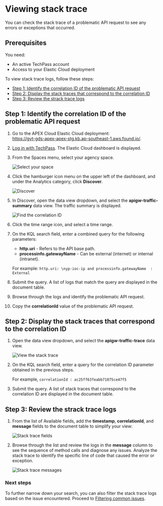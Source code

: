# Viewing stack trace

You can check the stack trace of a problematic API request to see any errors or exceptions that occurred. 

## Prerequisites
You need:
- An active TechPass account
- Access to your Elastic Cloud deployment

To view stack trace logs, follow these steps:

- [Step 1: Identify the correlation ID of the problematic API request](#step-1-identify-the-correlation-id-of-the-problematic-api-request)
- [Step 2: Display the stack traces that correspond to the correlation ID](#step-2-display-the-stack-traces-that-correspond-to-the-correlation-id)
- [Step 3: Review the strack trace logs](#step-3-review-the-strack-trace-logs)

## Step 1: Identify the correlation ID of the problematic API request

1. Go to the APEX Cloud Elastic Cloud deployment: <br>
    https://gvt-gds-apex-apex-stg.kb.ap-southeast-1.aws.found.io/. 

1. [Log in with TechPass](https://docs.developer.tech.gov.sg/docs/apex-cloud-onboarding/docs/techpass). The Elastic Cloud dashboard is displayed. 

1. From the Spaces menu, select your agency space.

    ![Select your space](https://docs.developer.tech.gov.sg/docs/apex-cloud-troubleshooting-guide/images/login-spaces.png ":size=230") 

1. Click the hamburger icon menu on the upper left of the dashboard, and under the Analytics category, click **Discover**. 

    ![Discover](https://docs.developer.tech.gov.sg/docs/apex-cloud-troubleshooting-guide/images/discover.png ":size=150")

1. In Discover, open the data view dropdown, and select the **apigw-traffic-summary** data view. The traffic summary is displayed.

    ![Find the correlation ID](https://docs.developer.tech.gov.sg/docs/apex-cloud-troubleshooting-guide/images/find-correlation-ID.png)

1. Click the time range icon, and select a time range. 

1. On the KQL search field, enter a combined query for the following parameters:
    - **http.uri** - Refers to the API base path.
    - **processinfo.gatewayName** - Can be external (internet) or internal (intranet).

    For example: `http.uri: \nyp-ioc-ip and processinfo.gatewayName  : External`

1. Submit the query. A list of logs that match the query are displayed in the document table. 

1. Browse through the logs and identify the problematic API request.

1. Copy the **correlationId** value of the problematic API request.

## Step 2: Display the stack traces that correspond to the correlation ID

1. Open the data view dropdown, and select the **apigw-traffic-trace** data view.

    ![View the stack trace](https://docs.developer.tech.gov.sg/docs/apex-cloud-troubleshooting-guide/images/stack-trace.png)

1. On the KQL search field, enter a query for the correlation ID parameter obtained in the previous steps.

    For example, `correlationId : ac25ff63feabb71075ce47f5`

1. Submit the query. A list of stack traces that correspond to the correlation ID are displayed in the document table.

## Step 3: Review the strack trace logs 

1. From the list of Available fields, add the **timestamp**, **correlationId**, and **message** fields to the document table to simplify your view: 

    ![Stack trace fields](https://docs.developer.tech.gov.sg/docs/apex-cloud-troubleshooting-guide/images/stack-trace-fields.png ":size=343")

1. Browse through the list and review the logs in the **message** column to see the sequence of method calls and diagnose any issues. Analyze the stack trace to identify the specific line of code that caused the error or exception.

    ![Stack trace messages](https://docs.developer.tech.gov.sg/docs/apex-cloud-troubleshooting-guide/images/stack-trace-messages.png)

### Next steps

To further narrow down your search, you can also filter the stack trace logs based on the issue encountered. Proceed to [Filtering common issues](https://docs.developer.tech.gov.sg/docs/apex-cloud-troubleshooting-guide/docs/logs/filtering-common-issues).